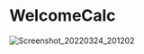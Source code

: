 # WelcomeCalc

![Screenshot_20220324_201202](https://user-images.githubusercontent.com/99277421/159941933-01023daf-fa00-4370-b588-152f3442ba88.png)
